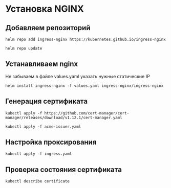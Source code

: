 # Установка NGINX

## Добавляем репозиторий

```
helm repo add ingress-nginx https://kubernetes.github.io/ingress-nginx
```

```
helm repo update
```

## Устанавливаем nginx

Не забываем в файле values.yaml указать нужные статические IP

```
helm install ingress-nginx -f values.yaml ingress-nginx/ingress-nginx
```

## Генерация сертификата

```
kubectl apply -f https://github.com/cert-manager/cert-manager/releases/download/v1.12.1/cert-manager.yaml
```

```
kubectl apply -f acme-issuer.yaml
```

## Настройка проксирования

```
kubectl apply -f ingress.yaml
```

## Проверка состояния сертификата

```
kubectl describe certificate
```